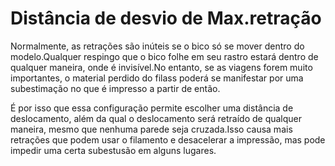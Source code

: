 Distância de desvio de Max.retração
====
Normalmente, as retrações são inúteis se o bico só se mover dentro do modelo.Qualquer respingo que o bico folhe em seu rastro estará dentro de qualquer maneira, onde é invisível.No entanto, se as viagens forem muito importantes, o material perdido do filass poderá se manifestar por uma subestimação no que é impresso a partir de então.

É por isso que essa configuração permite escolher uma distância de deslocamento, além da qual o deslocamento será retraído de qualquer maneira, mesmo que nenhuma parede seja cruzada.Isso causa mais retrações que podem usar o filamento e desacelerar a impressão, mas pode impedir uma certa subestusão em alguns lugares.